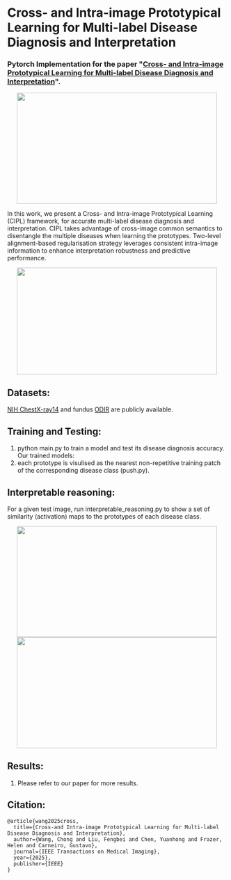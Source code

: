 # Cross- and Intra-image Prototypical Learning for Multi-label Disease Diagnosis and Interpretation

### Pytorch Implementation for the paper "[Cross- and Intra-image Prototypical Learning for Multi-label Disease Diagnosis and Interpretation](https://ieeexplore.ieee.org/document/10887396)".

<div align=center>
<img width="460" height="255" src="https://github.com/cwangrun/CIPL/blob/master/arch/arch.png"/></dev>
</div>

In this work, we present a Cross- and Intra-image Prototypical Learning (CIPL) framework, for accurate multi-label disease diagnosis and interpretation.
CIPL takes advantage of cross-image common semantics to disentangle the multiple diseases when learning the prototypes.
Two-level alignment-based regularisation strategy leverages consistent intra-image information to enhance interpretation robustness and predictive performance.


<div align=center>
<img width="460" height="245" src="https://github.com/cwangrun/CIPL/blob/master/arch/arch.png"/></dev>
</div>


## Datasets:
[NIH ChestX-ray14](https://www.kaggle.com/datasets/nih-chest-xrays/data) and fundus [ODIR](https://academictorrents.com/details/cf3b8d5ecdd4284eb9b3a80fcfe9b1d621548f72) are publicly available.


## Training and Testing:
1. python main.py to train a model and test its disease diagnosis accuracy. Our trained models:
2. each prototype is visulised as the nearest non-repetitive training patch of the corresponding disease class (push.py).


## Interpretable reasoning:
For a given test image, run interpretable_reasoning.py to show a set of similarity (activation) maps to the prototypes of each disease class.

<div align=center>
<img width="460" height="255" src="https://github.com/cwangrun/CIPL/blob/master/arch/reasoning.png"/></dev>
</div>

<div align=center>
<img width="460" height="255" src="https://github.com/cwangrun/CIPL/blob/master/arch/prototype.png"/></dev>
</div>


## Results:
1. Please refer to our paper for more results.


## Citation:
```
@article{wang2025cross,
  title={Cross-and Intra-image Prototypical Learning for Multi-label Disease Diagnosis and Interpretation},
  author={Wang, Chong and Liu, Fengbei and Chen, Yuanhong and Frazer, Helen and Carneiro, Gustavo},
  journal={IEEE Transactions on Medical Imaging},
  year={2025},
  publisher={IEEE}
}
```
